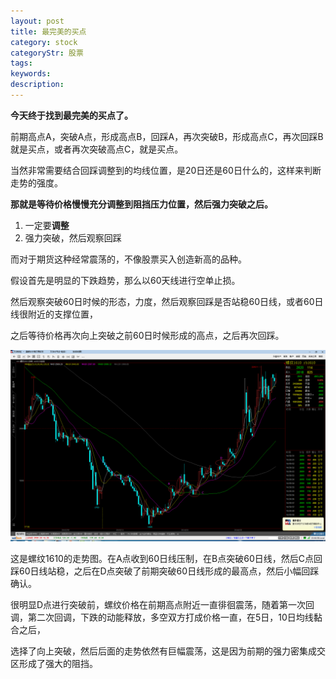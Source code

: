 ```yaml
---
layout: post
title: 最完美的买点
category: stock
categoryStr: 股票
tags: 
keywords: 
description: 
---
```


**今天终于找到最完美的买点了。**

前期高点A，突破A点，形成高点B，回踩A，再次突破B，形成高点C，再次回踩B就是买点，或者再次突破高点C，就是买点。

当然非常需要结合回踩调整到的均线位置，是20日还是60日什么的，这样来判断走势的强度。





**那就是等待价格慢慢充分调整到阻挡压力位置，然后强力突破之后。**

1. 一定要**调整**
2. 强力突破，然后观察回踩


而对于期货这种经常震荡的，不像股票买入创造新高的品种。

假设首先是明显的下跌趋势，那么以60天线进行空单止损。

然后观察突破60日时候的形态，力度，然后观察回踩是否站稳60日线，或者60日线很附近的支撑位置，

之后等待价格再次向上突破之前60日时候形成的高点，之后再次回踩。


![螺纹1610](/public/img/life/20160429-rb1610.png "螺纹1610")


这是螺纹1610的走势图。在A点收到60日线压制，在B点突破60日线，然后C点回踩60日线站稳，之后在D点突破了前期突破60日线形成的最高点，然后小幅回踩确认。

很明显D点进行突破前，螺纹价格在前期高点附近一直徘徊震荡，随着第一次回调，第二次回调，下跌的动能释放，多空双方打成价格一直，在5日，10日均线黏合之后，

选择了向上突破，然后后面的走势依然有巨幅震荡，这是因为前期的强力密集成交区形成了强大的阻挡。




